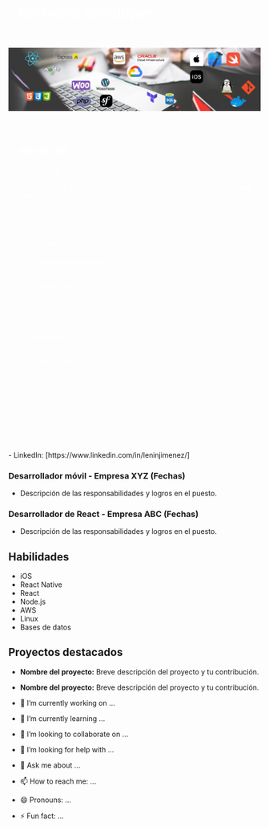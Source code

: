 <div align="center" style="background-color: #00000; color:#ffffff; padding: 20px;">
    <h1 align="left" style="color:#ffffff">Software developer</h1>
</div>

![](Galery/portada2_1.png)

<div align="center" style="background-color: #00000; color:#ffffff; padding: 20px;">
    <h2 align="justify" style="color:#ffffff">About me</h2>
    <p align="justify" style="color:#ffffff">Experienced iOS Developer with over 2 years of professional experience in creating software solutions tailored to
project needs. I have a strong background in Swift, specializing in Javascript, and expertise in mobile development
using React Native</p>
</div>

### 

<div align="justify" style="background-color: #00000; color:#ffffff; padding: 20px;>
    <h2 align="left" style="color:#ffffff">Technologies</h2>
    <div align="justify" style="background-color: #00000; color:#ffffff; padding: 20px;>
        <h3 align="justify" style="color:#ffffff">Programming languages</h3>
        <div>
            <ul>
                <li>Swift</li>
                <li>Javascript</li>
                <li>Python</li>
                <li>Php</li>
            </ul>
        </div>
    </div>
    <div align="justify" style="background-color: #00000; color:#ffffff; padding: 20px;>
        <h3 align="justify" style="color:#ffffff">Frameworks</h3>
        <div>
            <ul>
                <li>React.JS</li>
                <li>React Native</li>
                <li>Express.JS - Next.JS</li>
                <li>Flask - Django</li>
            </ul>
        </div>
    </div>
</div>

### 

<div align="justify" style="background-color: #00000; color:#ffffff; padding: 20px;>
    <h2 align="left" style="color:#ffffff">Contacts</h2>
</div>
- LinkedIn: [https://www.linkedin.com/in/leninjimenez/]



### Desarrollador móvil - Empresa XYZ (Fechas)

- Descripción de las responsabilidades y logros en el puesto.

### Desarrollador de React - Empresa ABC (Fechas)

- Descripción de las responsabilidades y logros en el puesto.

## Habilidades

- iOS
- React Native
- React
- Node.js
- AWS
- Linux
- Bases de datos

## Proyectos destacados

- **Nombre del proyecto:** Breve descripción del proyecto y tu contribución.
- **Nombre del proyecto:** Breve descripción del proyecto y tu contribución.



- 🔭 I’m currently working on ...
- 🌱 I’m currently learning ...
- 👯 I’m looking to collaborate on ...
- 🤔 I’m looking for help with ...
- 💬 Ask me about ...
- 📫 How to reach me: ...
- 😄 Pronouns: ...
- ⚡ Fun fact: ...

<!--
**LeninJimenezTorres/LeninJimenezTorres** is a ✨ _special_ ✨ repository because its `README.md` (this file) appears on your GitHub profile.

Here are some ideas to get you started:

- 🔭 I’m currently working on ...
- 🌱 I’m currently learning ...
- 👯 I’m looking to collaborate on ...
- 🤔 I’m looking for help with ...
- 💬 Ask me about ...
- 📫 How to reach me: ...
- 😄 Pronouns: ...
- ⚡ Fun fact: ...
-->
